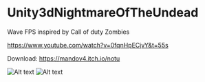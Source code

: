 # Unity3dNightmareOfTheUndead
Wave FPS inspired by Call of duty Zombies

https://www.youtube.com/watch?v=0fqnHpECjvY&t=55s

Download:
https://mandov4.itch.io/notu

![Alt text]("https://github.com/MandoV0/Unity3dNightmareOfTheUndead/blob/main/Notu1.png")
![Alt text]("https://github.com/MandoV0/Unity3dNightmareOfTheUndead/blob/main/Notu2.png")
